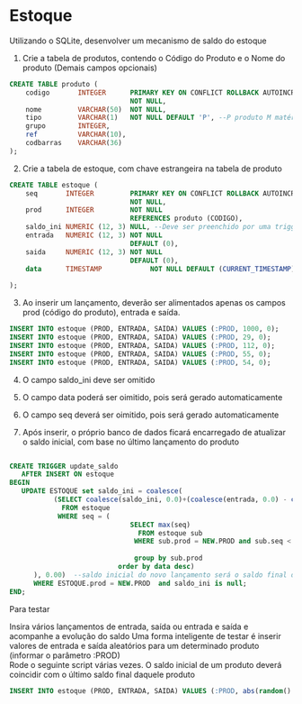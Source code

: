 # Estoque

Utilizando o SQLite, desenvolver um mecanismo de saldo do estoque


1. Crie a tabela de produtos, contendo o Código do Produto e o Nome do produto (Demais campos opcionais)
```sql
CREATE TABLE produto (
    codigo       INTEGER      PRIMARY KEY ON CONFLICT ROLLBACK AUTOINCREMENT
                              NOT NULL,
    nome         VARCHAR(50)  NOT NULL,
    tipo         VARCHAR(1)   NOT NULL DEFAULT 'P', --P produto M matéria prima
    grupo        INTEGER,
    ref          VARCHAR(10),
    codbarras    VARCHAR(36)                           
);
```
2. Crie a tabela de estoque, com chave estrangeira na tabela de produto

```sql
CREATE TABLE estoque (
    seq       INTEGER         PRIMARY KEY ON CONFLICT ROLLBACK AUTOINCREMENT
                              NOT NULL,
    prod      INTEGER         NOT NULL
                              REFERENCES produto (CODIGO),
    saldo_ini NUMERIC (12, 3) NULL, --Deve ser preenchido por uma trigger
    entrada   NUMERIC (12, 3) NOT NULL
                              DEFAULT (0),
    saida     NUMERIC (12, 3) NOT NULL
                              DEFAULT (0),
    data      TIMESTAMP            NOT NULL DEFAULT (CURRENT_TIMESTAMP) 
                              
);
```

3. Ao inserir um lançamento, deverão ser alimentados apenas os campos prod (código do produto), entrada e saída.
```sql
INSERT INTO estoque (PROD, ENTRADA, SAIDA) VALUES (:PROD, 1000, 0);
INSERT INTO estoque (PROD, ENTRADA, SAIDA) VALUES (:PROD, 29, 0);
INSERT INTO estoque (PROD, ENTRADA, SAIDA) VALUES (:PROD, 112, 0);
INSERT INTO estoque (PROD, ENTRADA, SAIDA) VALUES (:PROD, 55, 0);
INSERT INTO estoque (PROD, ENTRADA, SAIDA) VALUES (:PROD, 54, 0);
```
4. O campo saldo_ini deve ser omitido
5. O campo data poderá ser oimitido, pois será gerado automaticamente
6. O campo seq deverá ser oimitido, pois será gerado automaticamente

7. Após inserir, o próprio banco de dados ficará encarregado de atualizar o saldo inicial, com base no último lançamento do produto
```sql

CREATE TRIGGER update_saldo 
   AFTER INSERT ON estoque
BEGIN
   UPDATE ESTOQUE set saldo_ini = coalesce(
           (SELECT coalesce(saldo_ini, 0.0)+(coalesce(entrada, 0.0) - coalesce(saida, 0.0))
             FROM estoque
            WHERE seq = (
                              SELECT max(seq) 
                                FROM estoque sub
                               WHERE sub.prod = NEW.PROD and sub.seq < new.seq   --sub.data = master.data
                 
                               group by sub.prod 
                           order by data desc)
      ), 0.00)  --saldo inicial do novo lançamento será o saldo final do ultimo lancamento
      WHERE ESTOQUE.prod = NEW.PROD  and saldo_ini is null;
END;
```

Para testar

Insira vários lançamentos de entrada, saída ou entrada e saída e acompanhe a evolução do saldo
Uma forma inteligente de testar é inserir valores de entrada e saída aleatórios para um determinado produto (informar o parâmetro :PROD)  
Rode o seguinte script várias vezes. O saldo inicial de um produto deverá coincidir com o último saldo final daquele produto
```SQL
INSERT INTO estoque (PROD, ENTRADA, SAIDA) VALUES (:PROD, abs(random() % 9), abs(random() % 9));
```
